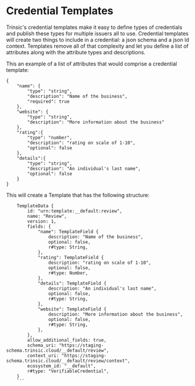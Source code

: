 # Credential Templates
Trinsic's credential templates make it easy to define types of credentials and publish these types for multiple issuers all to use. Credential templates will create two things to include in a credential: a json schema and a json ld context. Templates remove all of that complexity and let you define a list of attributes along with the attribute types and descriptions. 

This an example of a list of attributes that would comprise a credential template: 

```
{
    "name": {
        "type": "string",
        "description": "Name of the business",
        "required": true
    },
    "website": {
        "type": "string",
        "description": "More information about the business"
    },
    "rating":{
        "type": "number",
        "description": "rating on scale of 1-10",
        "optional": false
    },
    "details":{
        "type": "string",
        "description": "An individual's last name",
        "optional": false
    }
}
```

This will create a Template that has the following structure:
```
    TemplateData {
        id: "urn:template:__default:review",
        name: "Review",
        version: 1,
        fields: {
            "name": TemplateField {
                description: "Name of the business",
                optional: false,
                r#type: String,
            },
            "rating": TemplateField {
                description: "rating on scale of 1-10",
                optional: false,
                r#type: Number,
            },
            "details": TemplateField {
                description: "An individual's last name",
                optional: false,
                r#type: String,
            },
            "website": TemplateField {
                description: "More information about the business",
                optional: false,
                r#type: String,
            },
        },
        allow_additional_fields: true,
        schema_uri: "https://staging-schema.trinsic.cloud/__default/review",
        context_uri: "https://staging-schema.trinsic.cloud/__default/review/context",
        ecosystem_id: "__default",
        r#type: "VerifiableCredential",
    }
    ```